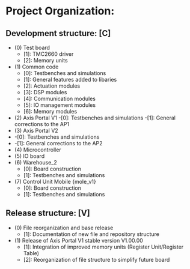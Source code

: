 # Project Organization:

## Development structure: [C]

- (0) Test board
  - [1]: TMC2660 driver  
  - [2]: Memory units
- (1) Common code
  - [0]: Testbenches and simulations
  - [1]: General features added to libaries
  - [2]: Actuation modules
  - [3]: DSP modules
  - [4]: Communication modules
  - [5]: IO management modules
  - [6]: Memory modules
- (2) Axis Portal V1
  -[0]: Testbenches and simulations 
  -[1]: General corrections to the AP1
- (3) Axis Portal V2
- -[0]: Testbenches and simulations
- -[1]: General corrections to the AP2
- (4) Microcontroller
- (5) IO board
- (6) Warehouse_2
  - [0]: Board construction
  - [1]: Testbenches and simulations
- (7) Control Unit Mobile {mole_v1}
  - [0]: Board construction
  - [1]: Testbenches and simulations 


## Release structure: [V]

- (0) File reorganization and base release
  - [1]: Documentation of new file and repository structure
- (1) Release of Axis Portal V1 stable version V1.00.00
  - [1]: Integration of improved memory units (Register Unit/Register Table)
  - [2]: Reorganization of file structure to simplify future board